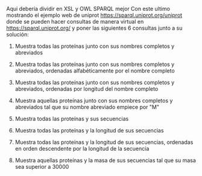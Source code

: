 Aqui debería dividir en XSL y OWL SPARQL mejor
Con este ultimo mostrando el ejemplo web de uniprot  https://sparql.uniprot.org/uniprot donde se pueden hacer consultas de manera virtual en https://sparql.uniprot.org/ 
y poner las siguientes 6 consultas junto a su solución:

1. Muestra todas las proteínas junto con sus nombres completos y abreviados

2. Muestra todas las proteínas junto con sus nombres completos y abreviados, ordenadas alfabéticamente por el nombre completo

3. Muestra todas las proteínas junto con sus nombres completos y abreviados, ordenadas por longitud del nombre completo

4. Muestra aquellas proteínas junto con sus nombres completos y abreviados tal que su nombre abreviado empiece por "M"

5. Muestra todas las proteínas y sus secuencias

6. Muestra todas las proteínas y la longitud de sus secuencias

7. Muestra todas las proteínas y la longitud de sus secuencias, ordenadas en orden descendente por la longitud de la secuencia

8. Muestra aquellas proteínas y la masa de sus secuencias tal que su masa sea superior a 30000
